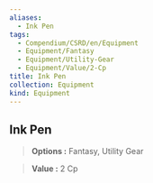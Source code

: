 ```yaml
---
aliases:
  - Ink Pen
tags:
  - Compendium/CSRD/en/Equipment
  - Equipment/Fantasy
  - Equipment/Utility-Gear
  - Equipment/Value/2-Cp
title: Ink Pen
collection: Equipment
kind: Equipment
---
```

## Ink Pen    
    
>    
> **Options :** Fantasy, Utility Gear    
> **Value :** 2 Cp